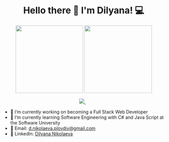 <h1 align='center'>
  Hello there 👋 I'm Dilyana! 💻
</h1>

<div align='center'>
  <img height="210em" src="https://github-readme-stats-eight-theta.vercel.app/api?username=dinikolaeva&show_icons=true&theme=react&include_all_commits=true&count_private=true "/>
  <img height="210em" src="https://github-readme-stats-eight-theta.vercel.app/api/top-langs/?username=dinikolaeva&layout=compact&langs_count=8&hide=java,r&theme=react "/>
</div>

<p align='center'>
  <a href="https://www.linkedin.com/in/dilyana-nikolaeva-3bbb26211/">
    <img src="https://img.shields.io/badge/linkedin-%230077B5.svg?&style=for-the-badge&logo=linkedin&logoColor=white" />
  </a>&nbsp;&nbsp;
</p>

- 🔭 I’m currently working on becoming a Full Stack Web Developer
- 🌱 I’m currently learning Software Engineering with C# and Java Script at the Software University
- 💌 Email: d.nikolaeva.plovdiv@gmail.com
- 💼 LinkedIn: <a href="https://www.linkedin.com/in/dilyana-nikolaeva-3bbb26211/">Dilyana Nikolaeva</a>
